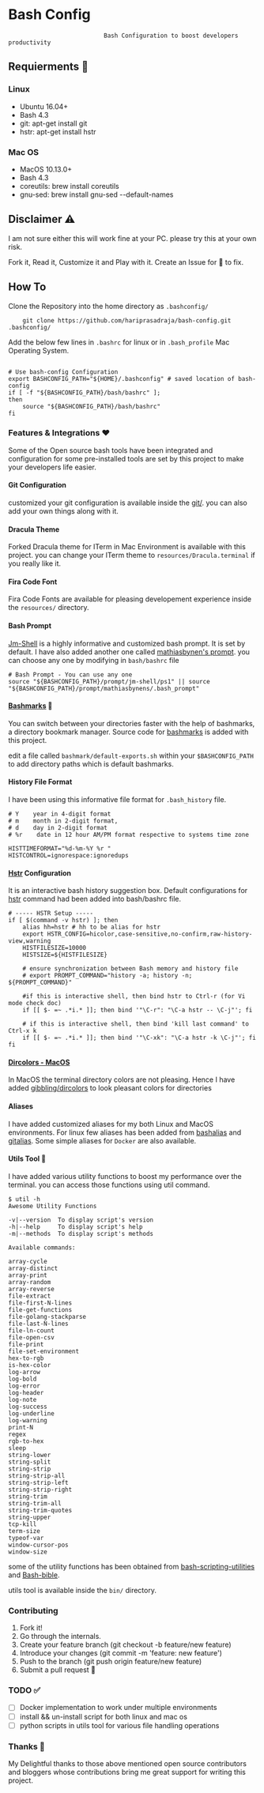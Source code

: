 # Bash Config

                               Bash Configuration to boost developers productivity


## Requierments :pushpin:

### Linux

  - Ubuntu 16.04+
  - Bash 4.3
  - git: apt-get install git
  - hstr: apt-get install hstr

### Mac OS

 -  MacOS 10.13.0+
 - Bash 4.3
 -  coreutils: brew install coreutils
 -  gnu-sed: brew install gnu-sed --default-names

## Disclaimer ⚠️

I am not sure either this will work fine at your PC. please try this at your own risk.

Fork it, Read it, Customize it and Play with it.
Create an Issue for :bug: to fix.
## How To

Clone the Repository into the home directory as `.bashconfig/`

```
    git clone https://github.com/hariprasadraja/bash-config.git .bashconfig/

```

Add the below few lines in `.bashrc` for linux or in `.bash_profile` Mac Operating System.

```

# Use bash-config Configuration
export BASHCONFIG_PATH="${HOME}/.bashconfig" # saved location of bash-config
if [ -f "${BASHCONFIG_PATH}/bash/bashrc" ];
then
    source "${BASHCONFIG_PATH}/bash/bashrc"
fi

```

### Features & Integrations ❤️

Some of the Open source bash tools have been integrated and configuration for some pre-installed tools are set by this project to make your developers life easier.

####  Git Configuration

customized your git configuration is available inside the [git/](https://github.com/hariprasadraja/bashconfig/tree/master/git). you can also add your own things along with it.

####  Dracula Theme

Forked Dracula theme for ITerm in Mac Environment is available with this project. you can change your ITerm theme to `resources/Dracula.terminal` if you really like it.

#### Fira Code Font

Fira Code Fonts are available for pleasing developement experience inside the `resources/` directory.

#### Bash Prompt

[Jm-Shell](https://github.com/jmcclare/jm-shell) is a highly informative and customized bash prompt. It is set by default. I have also added another one called [mathiasbynen's prompt](https://github.com/mathiasbynens/dotfiles/blob/master/.bash_prompt). you can choose any one by modifying in `bash/bashrc` file

```
# Bash Prompt - You can use any one
source "${BASHCONFIG_PATH}/prompt/jm-shell/ps1" || source "${BASHCONFIG_PATH}/prompt/mathiasbynens/.bash_prompt"
```

#### [Bashmarks](https://github.com/huyng/bashmarks) :bookmark:

You can switch between your directories faster with the help of bashmarks, a directory bookmark manager. Source code for [bashmarks](https://github.com/huyng/bashmarks) is added with this project.

edit a file called `bashmark/default-exports.sh` within your `$BASHCONFIG_PATH` to add directory paths which is default bashmarks.


#### History File Format

I have been using this informative file format for `.bash_history`  file.
```
# Y    year in 4-digit format
# m    month in 2-digit format,
# d    day in 2-digit format
# %r    date in 12 hour AM/PM format respective to systems time zone

HISTTIMEFORMAT="%d-%m-%Y %r "
HISTCONTROL=ignorespace:ignoredups
```

#### [Hstr](https://github.com/dvorka/hstr) Configuration

It is an interactive bash history suggestion box.
Default configurations for [hstr](https://github.com/dvorka/hstr) command had been added into bash/bashrc file.

```
# ----- HSTR Setup -----
if [ $(command -v hstr) ]; then
    alias hh=hstr # hh to be alias for hstr
    export HSTR_CONFIG=hicolor,case-sensitive,no-confirm,raw-history-view,warning
    HISTFILESIZE=10000
    HISTSIZE=${HISTFILESIZE}

    # ensure synchronization between Bash memory and history file
    # export PROMPT_COMMAND="history -a; history -n; ${PROMPT_COMMAND}"

    #if this is interactive shell, then bind hstr to Ctrl-r (for Vi mode check doc)
    if [[ $- =~ .*i.* ]]; then bind '"\C-r": "\C-a hstr -- \C-j"'; fi

    # if this is interactive shell, then bind 'kill last command' to Ctrl-x k
    if [[ $- =~ .*i.* ]]; then bind '"\C-xk": "\C-a hstr -k \C-j"'; fi
fi
```

#### [Dircolors - MacOS](https://github.com/gibbling/dircolors)

In MacOS the terminal directory colors are not pleasing. Hence I have added [gibbling/dircolors](https://github.com/gibbling/dircolors) to look pleasant colors for directories

#### Aliases

I have added customized aliases for my both Linux and MacOS environments.
For linux few aliases has been added from [bashalias](https://www.cyberciti.biz/tips/) and [gitalias](https://github.com/GitAlias/gitalias).
Some simple aliases for `Docker` are also available.

#### Utils Tool 💁

I have added various utility functions to boost my performance over the terminal.
you can access those functions using util command.

```
$ util -h
Awesome Utility Functions

-v|--version  To display script's version
-h|--help     To display script's help
-m|--methods  To display script's methods

Available commands:

array-cycle
array-distinct
array-print
array-random
array-reverse
file-extract
file-first-N-lines
file-get-functions
file-golang-stackparse
file-last-N-lines
file-ln-count
file-open-csv
file-print
file-set-environment
hex-to-rgb
is-hex-color
log-arrow
log-bold
log-error
log-header
log-note
log-success
log-underline
log-warning
print-N
regex
rgb-to-hex
sleep
string-lower
string-split
string-strip
string-strip-all
string-strip-left
string-strip-right
string-trim
string-trim-all
string-trim-quotes
string-upper
tcp-kill
term-size
typeof-var
window-cursor-pos
window-size
```

some of the utility functions has been obtained from [bash-scripting-utilities](https://natelandau.com/bash-scripting-utilities/) and [Bash-bible](https://natelandau.com/bash-scripting-utilities/).

utils tool is available inside the `bin/` directory.

### Contributing
1. Fork it!
2. Go through the internals.
3. Create your feature branch (git checkout -b feature/new feature)
4. Introduce your changes (git commit -m 'feature: new feature')
5. Push to the branch (git push origin feature/new feature)
6. Submit a pull request :tada:

### TODO :white_check_mark:

- [ ] Docker implementation to work under multiple environments
- [ ] install && un-install script for both linux and mac os
- [ ] python scripts in utils tool for various file handling operations

### Thanks 🙏

My Delightful thanks to those above mentioned open source contributors and bloggers whose contributions bring me great support for writing this project.



